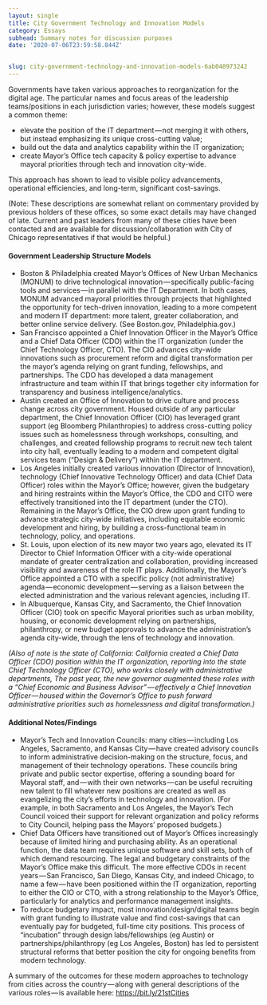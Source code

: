 ```yaml
---
layout: single
title: City Government Technology and Innovation Models
category: Essays
subhead: Summary notes for discussion purposes
date: '2020-07-06T23:59:58.844Z'


slug: city-government-technology-and-innovation-models-6ab040973242
---
```


Governments have taken various approaches to reorganization for the digital age. The particular names and focus areas of the leadership teams/positions in each jurisdiction varies; however, these models suggest a common theme:

*   elevate the position of the IT department — not merging it with others, but instead emphasizing its unique cross-cutting value;
*   build out the data and analytics capability within the IT organization;
*   create Mayor’s Office tech capacity & policy expertise to advance mayoral priorities through tech and innovation city-wide.

This approach has shown to lead to visible policy advancements, operational efficiencies, and long-term, significant cost-savings.

(Note: These descriptions are somewhat reliant on commentary provided by previous holders of these offices, so some exact details may have changed of late. Current and past leaders from many of these cities have been contacted and are available for discussion/collaboration with City of Chicago representatives if that would be helpful.)

#### Government Leadership Structure Models

*   Boston & Philadelphia created Mayor’s Offices of New Urban Mechanics (MONUM) to drive technological innovation — specifically public-facing tools and services — in parallel with the IT Department. In both cases, MONUM advanced mayoral priorities through projects that highlighted the opportunity for tech-driven innovation, leading to a more competent and modern IT department: more talent, greater collaboration, and better online service delivery. (See Boston.gov, Philadelphia.gov.)
*   San Francisco appointed a Chief Innovation Officer in the Mayor’s Office and a Chief Data Officer (CDO) within the IT organization (under the Chief Technology Officer, CTO). The CIO advances city-wide innovations such as procurement reform and digital transformation per the mayor’s agenda relying on grant funding, fellowships, and partnerships. The CDO has developed a data management infrastructure and team within IT that brings together city information for transparency and business intelligence/analytics.
*   Austin created an Office of Innovation to drive culture and process change across city government. Housed outside of any particular department, the Chief Innovation Officer (CIO) has leveraged grant support (eg Bloomberg Philanthropies) to address cross-cutting policy issues such as homelessness through workshops, consulting, and challenges, and created fellowship programs to recruit new tech talent into city hall, eventually leading to a modern and competent digital services team (“Design & Delivery”) within the IT department.
*   Los Angeles initially created various innovation (Director of Innovation), technology (Chief Innovative Technology Officer) and data (Chief Data Officer) roles within the Mayor’s Office; however, given the budgetary and hiring restraints within the Mayor’s Office, the CDO and CITO were effectively transitioned into the IT department (under the CTO). Remaining in the Mayor’s Office, the CIO drew upon grant funding to advance strategic city-wide initiatives, including equitable economic development and hiring, by building a cross-functional team in technology, policy, and operations.
*   St. Louis, upon election of its new mayor two years ago, elevated its IT Director to Chief Information Officer with a city-wide operational mandate of greater centralization and collaboration, providing increased visibility and awareness of the role IT plays. Additionally, the Mayor’s Office appointed a CTO with a specific policy (not administrative) agenda — economic development — serving as a liaison between the elected administration and the various relevant agencies, including IT.
*   In Albuquerque, Kansas City, and Sacramento, the Chief Innovation Officer (CIO) took on specific Mayoral priorities such as urban mobility, housing, or economic development relying on partnerships, philanthropy, or new budget approvals to advance the administration’s agenda city-wide, through the lens of technology and innovation.

_(Also of note is the state of California: California created a Chief Data Officer (CDO) position within the IT organization, reporting into the state Chief Technology Officer (CTO), who works closely with administrative departments, The past year, the new governor augmented these roles with a “Chief Economic and Business Advisor” — effectively a Chief Innovation Officer — housed within the Governor’s Office to push forward administrative priorities such as homelessness and digital transformation.)_

#### Additional Notes/Findings

*   Mayor’s Tech and Innovation Councils: many cities — including Los Angeles, Sacramento, and Kansas City — have created advisory councils to inform administrative decision-making on the structure, focus, and management of their technology operations. These councils bring private and public sector expertise, offering a sounding board for Mayoral staff, and — with their own networks — can be useful recruiting new talent to fill whatever new positions are created as well as evangelizing the city’s efforts in technology and innovation. (For example, in both Sacramento and Los Angeles, the Mayor’s Tech Council voiced their support for relevant organization and policy reforms to City Council, helping pass the Mayors’ proposed budgets.)
*   Chief Data Officers have transitioned out of Mayor’s Offices increasingly because of limited hiring and purchasing ability. As an operational function, the data team requires unique software and skill sets, both of which demand resourcing. The legal and budgetary constraints of the Mayor’s Office make this difficult. The more effective CDOs in recent years — San Francisco, San Diego, Kansas City, and indeed Chicago, to name a few — have been positioned within the IT organization, reporting to either the CIO or CTO, with a strong relationship to the Mayor’s Office, particularly for analytics and performance management insights.
*   To reduce budgetary impact, most innovation/design/digital teams begin with grant funding to illustrate value and find cost-savings that can eventually pay for budgeted, full-time city positions. This process of “incubation” through design labs/fellowships (eg Austin) or partnerships/philanthropy (eg Los Angeles, Boston) has led to persistent structural reforms that better position the city for ongoing benefits from modern technology.

A summary of the outcomes for these modern approaches to technology from cities across the country — along with general descriptions of the various roles — is available here: https://bit.ly/21stCities